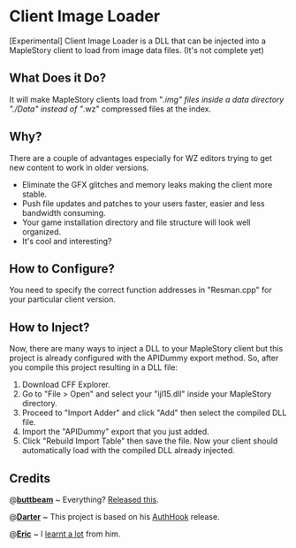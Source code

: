 # Client Image Loader
[Experimental] Client Image Loader is a DLL that can be injected into a MapleStory client to load from image data files. (It's not complete yet)

## What Does it Do?
 It will make MapleStory clients load from "*.img" files inside a data directory "./Data" instead of "*.wz" compressed files at the index.
 
## Why?
There are a couple of advantages especially for WZ editors trying to get new content to work in older versions.

 - Eliminate the GFX glitches and memory leaks making the client more stable.
- Push file updates and patches to your users faster, easier and less bandwidth consuming.
-  Your game installation directory and file structure will look well organized.
- It's cool and interesting?

## How to Configure?
You need to specify the correct function addresses in "Resman.cpp" for your particular client version.

## How to Inject?

 Now, there are many ways to inject a DLL to your MapleStory client but this project is already configured with the APIDummy export method. So, after you compile this project resulting in a DLL file:
 1. Download CFF Explorer.
 2. Go to "File > Open" and select your "ijl15.dll" inside your MapleStory directory.
 3. Proceed to "Import Adder" and click "Add" then select the compiled DLL file.
 4. Import the "APIDummy" export that you just added.
 5. Click "Rebuild Import Table" then save the file.
Now your client should automatically load with the compiled DLL already injected.

## Credits
@[**buttbeam**](http://forum.ragezone.com/members/2000258756.html) ~ Everything? [Released this](https://gist.github.com/y785/3f13026d33b5a7f0edab0bd60f4eed36).

@[**Darter**](http://forum.ragezone.com/members/450249.html) ~ This project is based on his [AuthHook](https://github.com/RajanGrewal/AuthHook/) release.

@[**Eric**](http://forum.ragezone.com/members/801110.html "Eric is online now") ~ I [learnt a lot](http://forum.ragezone.com/f921/src-universal-localhost-enabler-1137639-post8872554/#post8872554) from him.
